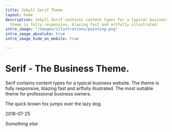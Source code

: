 ```yaml
---
title: Jekyll Serif Theme
layout: home
description: Jekyll Serif contains content types for a typical business website. The
  theme is fully responsive, blazing fast and artfully illustrated.
intro_image: "/images/illustrations/pointing.png"
intro_image_absolute: true
intro_image_hide_on_mobile: true

---
```

# Serif - The Business Theme.

Serif contains content types for a typical business website. The theme is fully responsive, blazing fast and artfully illustrated. The most suitable theme for professional business owners.

The quick brown fox jumps over the lazy dog.


2018-07-25

*Something else*
